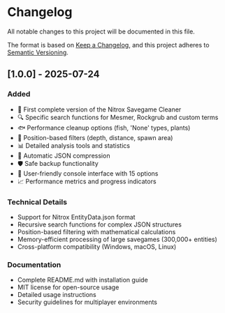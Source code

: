 # Changelog

All notable changes to this project will be documented in this file.

The format is based on [Keep a Changelog](https://keepachangelog.com/en/1.0.0/),
and this project adheres to [Semantic Versioning](https://semver.org/spec/v2.0.0.html).

## [1.0.0] - 2025-07-24

### Added
- 🎉 First complete version of the Nitrox Savegame Cleaner
- 🔍 Specific search functions for Mesmer, Rockgrub and custom terms
- 🐟 Performance cleanup options (fish, 'None' types, plants)
- 📍 Position-based filters (depth, distance, spawn area)
- 📊 Detailed analysis tools and statistics
- 💾 Automatic JSON compression
- 🛡️ Safe backup functionality
- 🎨 User-friendly console interface with 15 options
- 📈 Performance metrics and progress indicators

### Technical Details
- Support for Nitrox EntityData.json format
- Recursive search functions for complex JSON structures
- Position-based filtering with mathematical calculations
- Memory-efficient processing of large savegames (300,000+ entities)
- Cross-platform compatibility (Windows, macOS, Linux)

### Documentation
- Complete README.md with installation guide
- MIT license for open-source usage
- Detailed usage instructions
- Security guidelines for multiplayer environments
